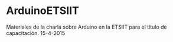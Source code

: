 # ArduinoETSIIT

Materiales de la charla sobre Arduino en la ETSIIT para el título de capacitación.
15-4-2015